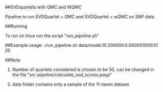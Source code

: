 ##SVDquartets with QMC and WQMC

Pipeline to run SVDQuartet + QMC and SVDQuartet + wQMC on SNP data

##Running

To run on linux run the script "*run_pipeline.sh*" 

##Example usage: 
	./run_pipeline.sh data/model.10.200000.0.000001000/01 25 

##Note
1. Number of quartets considered is chosen to be 50, can be changed in the file "*src-pipeline/calculate_svd_scores.paup*"

2. data folder contains only a sample of the 11-taxon dataset
